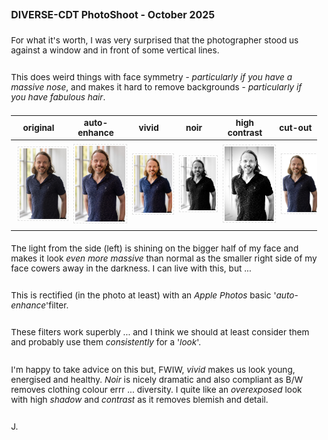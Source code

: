 ### DIVERSE-CDT PhotoShoot - October 2025

<style>
    img {margin:4px; padding:2px; border:1px dashed #e0e0e0}
    p {padding-top:0.5em; padding-bottom:0.5em}
    h1 a {display:none}
    .footer {color:rgba(0,0,0,0) !important; font-size:0px}
    .footer a {color:rgba(0,0,0,0) !important; font-size:0px}
    .footer #text {display:none !important; font-size:0px}
    .footer a {display:none !important; font-size:0px}

    body{font-size:85%}
</style>

For what it's worth, I was very surprised that the photographer stood us against a window and in front of some vertical lines. 

This does weird things with face symmetry - _particularly if you have a massive nose_, and makes it hard to remove backgrounds - _particularly if you have fabulous hair_.

| original | auto-enhance | vivid | noir | high contrast | cut-out|
|--|--|--|--|--|--|
| <a href="./img/IMG_6715.v0.jpeg"><img src="./img/IMG_6715.v0.jpeg" width="150"></a> | <a href="./img/IMG_6715.v1.jpeg"><img src="./img/IMG_6715.v1.jpeg" width="150"></a> | <a href="./img/IMG_6715.v2.jpeg"><img src="./img/IMG_6715.v2.jpeg" width="150"></a> | <a href="./img/IMG_6715.v3.jpeg"><img src="./img/IMG_6715.v3.jpeg" width="150"></a> | <a href="./img/IMG_6715.v4.jpeg"><img src="./img/IMG_6715.v4.jpeg" width="150"></a> | <a href="./img/IMG_6715.v5.jpeg"><img src="./img/IMG_6715.v5.jpeg" width="130"></a> |

The light from the side (left) is shining on the bigger half of my face and makes it look _even more massive_ than normal as the smaller right side of my face cowers away in the darkness. I can live with this, but ...

This is rectified (in the photo at least) with an _Apple Photos_ basic '_auto-enhance_'filter.

These filters work superbly ... and I think we should at least consider them and probably use them _consistently_ for a '_look_'.

I'm happy to take advice on this but, FWIW, _vivid_ makes us look young, energised and healthy.
_Noir_ is nicely dramatic and also compliant as B/W removes clothing colour errr ... diversity.
I quite like an _overexposed_ look with high _shadow_ and _contrast_ as it removes blemish and detail.

J.